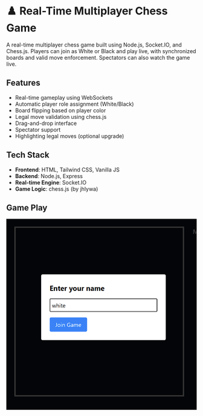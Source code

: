 # ♟️ Real-Time Multiplayer Chess Game

A real-time multiplayer chess game built using Node.js, Socket.IO, and Chess.js. Players can join as White or Black and play live, with synchronized boards and valid move enforcement. Spectators can also watch the game live.

##  Features

- Real-time gameplay using WebSockets
- Automatic player role assignment (White/Black)
- Board flipping based on player color
- Legal move validation using chess.js
- Drag-and-drop interface
- Spectator support
- Highlighting legal moves (optional upgrade)

## Tech Stack

- **Frontend**: HTML, Tailwind CSS, Vanilla JS
- **Backend**: Node.js, Express
- **Real-time Engine**: Socket.IO
- **Game Logic**: chess.js (by jhlywa)


## Game Play
![image alt](https://github.com/shivasunugupta/Multipler_chess_game/blob/6172f54fac8ea2b971559117f290d4d719303a21/screenshots/Screenshot%202025-07-04%20115830.png)
